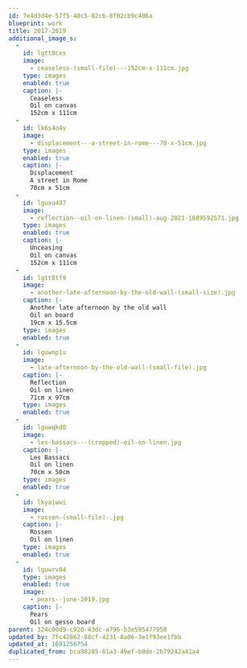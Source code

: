 ```yaml
---
id: 7e4d3d4e-57f5-40c5-82c6-8f02cb9c406a
blueprint: work
title: 2017-2019
additional_image_s:
  -
    id: lgtt8cxs
    image:
      - ceaseless-(small-file)---152cm-x-111cm.jpg
    type: images
    enabled: true
    caption: |-
      Ceaseless
      Oil on canvas
      152cm x 111cm
  -
    id: lk6s4o4v
    image:
      - displacement---a-street-in-rome---70-x-51cm.jpg
    type: images
    enabled: true
    caption: |-
      Displacement
      A street in Rome
      70cm x 51cm
  -
    id: lguxu497
    image:
      - reflection--oil-on-linen-(small)-aug-2021-1689592571.jpg
    type: images
    enabled: true
    caption: |-
      Unceasing
      Oil on canvas
      152cm x 111cm
  -
    id: lgtt8tf9
    image:
      - another-late-afternoon-by-the-old-wall-(small-size).jpg
    caption: |-
      Another late afternoon by the old wall
      Oil on board 
      19cm x 15.5cm
    type: images
    enabled: true
  -
    id: lguwnp1u
    image:
      - late-afternoon-by-the-old-wall-(small-file).jpg
    caption: |-
      Reflection
      Oil on linen 
      71cm x 97cm
    type: images
    enabled: true
  -
    id: lguwqkd0
    image:
      - les-bassacs---(cropped)-oil-on-linen.jpg
    caption: |-
      Les Bassacs 
      Oil on linen 
      70cm x 50cm
    type: images
    enabled: true
  -
    id: lkyaiwwi
    image:
      - rossen-(small-file)-.jpg
    caption: |-
      Rossen
      Oil on linen
    type: images
    enabled: true
  -
    id: lguwrv04
    type: images
    enabled: true
    image:
      - pears--june-2019.jpg
    caption: |-
      Pears
      Oil on gesso board
parent: 324c00d9-c920-43dc-a796-b3e595477958
updated_by: 7fc42862-88cf-4231-8a06-3e1f93ee1fbb
updated_at: 1691256754
duplicated_from: bca98285-61a3-49ef-b0de-2b79242a41a4
---
```

